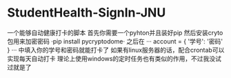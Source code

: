 # StudentHealth-SignIn-JNU
一个能够自动健康打卡的脚本
首先你需要一个pyhton并且装好pip
然后安装cryto包用来加密密码
·pip install pycryptodome·
之后在
···
account = {
    '学号': '密码'
}
···
 中填入你的学号和密码就能打卡了
 如果有linux服务器的话，配合crontab可以实现每天自动打卡
 理论上使用windows的定时任务也有类似的作用，不过我没试过就是了
